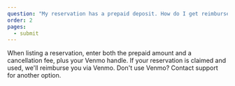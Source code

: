 ```yaml
---
question: "My reservation has a prepaid deposit. How do I get reimbursed?"
order: 2
pages:
  - submit
---
```


When listing a reservation, enter both the prepaid amount and a cancellation fee, plus your Venmo handle. If your reservation is claimed and used, we'll reimburse you via Venmo. Don't use Venmo? Contact support for another option.
